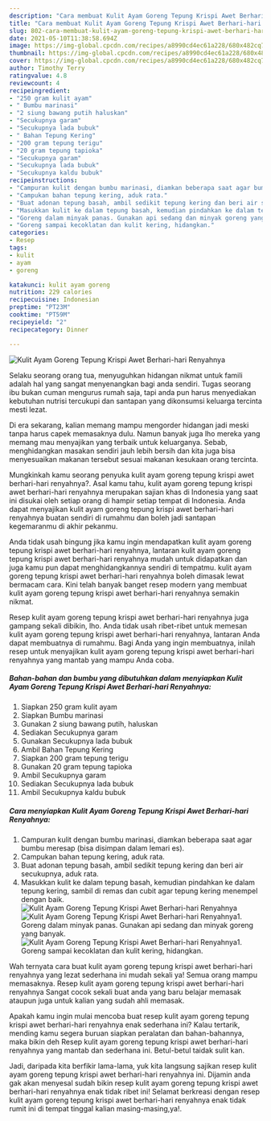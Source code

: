 ```yaml
---
description: "Cara membuat Kulit Ayam Goreng Tepung Krispi Awet Berhari-hari Renyahnya Sederhana Untuk Jualan"
title: "Cara membuat Kulit Ayam Goreng Tepung Krispi Awet Berhari-hari Renyahnya Sederhana Untuk Jualan"
slug: 802-cara-membuat-kulit-ayam-goreng-tepung-krispi-awet-berhari-hari-renyahnya-sederhana-untuk-jualan
date: 2021-05-10T11:38:58.694Z
image: https://img-global.cpcdn.com/recipes/a8990cd4ec61a228/680x482cq70/kulit-ayam-goreng-tepung-krispi-awet-berhari-hari-renyahnya-foto-resep-utama.jpg
thumbnail: https://img-global.cpcdn.com/recipes/a8990cd4ec61a228/680x482cq70/kulit-ayam-goreng-tepung-krispi-awet-berhari-hari-renyahnya-foto-resep-utama.jpg
cover: https://img-global.cpcdn.com/recipes/a8990cd4ec61a228/680x482cq70/kulit-ayam-goreng-tepung-krispi-awet-berhari-hari-renyahnya-foto-resep-utama.jpg
author: Timothy Terry
ratingvalue: 4.8
reviewcount: 4
recipeingredient:
- "250 gram kulit ayam"
- " Bumbu marinasi"
- "2 siung bawang putih haluskan"
- "Secukupnya garam"
- "Secukupnya lada bubuk"
- " Bahan Tepung Kering"
- "200 gram tepung terigu"
- "20 gram tepung tapioka"
- "Secukupnya garam"
- "Secukupnya lada bubuk"
- "Secukupnya kaldu bubuk"
recipeinstructions:
- "Campuran kulit dengan bumbu marinasi, diamkan beberapa saat agar bumbu meresap (bisa disimpan dalam lemari es)."
- "Campukan bahan tepung kering, aduk rata."
- "Buat adonan tepung basah, ambil sedikit tepung kering dan beri air secukupnya, aduk rata."
- "Masukkan kulit ke dalam tepung basah, kemudian pindahkan ke dalam tepung kering, sambil di remas dan cubit agar tepung kering menempel dengan baik."
- "Goreng dalam minyak panas. Gunakan api sedang dan minyak goreng yang banyak."
- "Goreng sampai kecoklatan dan kulit kering, hidangkan."
categories:
- Resep
tags:
- kulit
- ayam
- goreng

katakunci: kulit ayam goreng 
nutrition: 229 calories
recipecuisine: Indonesian
preptime: "PT23M"
cooktime: "PT59M"
recipeyield: "2"
recipecategory: Dinner

---
```



![Kulit Ayam Goreng Tepung Krispi Awet Berhari-hari Renyahnya](https://img-global.cpcdn.com/recipes/a8990cd4ec61a228/680x482cq70/kulit-ayam-goreng-tepung-krispi-awet-berhari-hari-renyahnya-foto-resep-utama.jpg)

Selaku seorang orang tua, menyuguhkan hidangan nikmat untuk famili adalah hal yang sangat menyenangkan bagi anda sendiri. Tugas seorang ibu bukan cuman mengurus rumah saja, tapi anda pun harus menyediakan kebutuhan nutrisi tercukupi dan santapan yang dikonsumsi keluarga tercinta mesti lezat.

Di era  sekarang, kalian memang mampu mengorder hidangan jadi meski tanpa harus capek memasaknya dulu. Namun banyak juga lho mereka yang memang mau menyajikan yang terbaik untuk keluarganya. Sebab, menghidangkan masakan sendiri jauh lebih bersih dan kita juga bisa menyesuaikan makanan tersebut sesuai makanan kesukaan orang tercinta. 



Mungkinkah kamu seorang penyuka kulit ayam goreng tepung krispi awet berhari-hari renyahnya?. Asal kamu tahu, kulit ayam goreng tepung krispi awet berhari-hari renyahnya merupakan sajian khas di Indonesia yang saat ini disukai oleh setiap orang di hampir setiap tempat di Indonesia. Anda dapat menyajikan kulit ayam goreng tepung krispi awet berhari-hari renyahnya buatan sendiri di rumahmu dan boleh jadi santapan kegemaranmu di akhir pekanmu.

Anda tidak usah bingung jika kamu ingin mendapatkan kulit ayam goreng tepung krispi awet berhari-hari renyahnya, lantaran kulit ayam goreng tepung krispi awet berhari-hari renyahnya mudah untuk didapatkan dan juga kamu pun dapat menghidangkannya sendiri di tempatmu. kulit ayam goreng tepung krispi awet berhari-hari renyahnya boleh dimasak lewat bermacam cara. Kini telah banyak banget resep modern yang membuat kulit ayam goreng tepung krispi awet berhari-hari renyahnya semakin nikmat.

Resep kulit ayam goreng tepung krispi awet berhari-hari renyahnya juga gampang sekali dibikin, lho. Anda tidak usah ribet-ribet untuk memesan kulit ayam goreng tepung krispi awet berhari-hari renyahnya, lantaran Anda dapat membuatnya di rumahmu. Bagi Anda yang ingin membuatnya, inilah resep untuk menyajikan kulit ayam goreng tepung krispi awet berhari-hari renyahnya yang mantab yang mampu Anda coba.

<!--inarticleads1-->

##### Bahan-bahan dan bumbu yang dibutuhkan dalam menyiapkan Kulit Ayam Goreng Tepung Krispi Awet Berhari-hari Renyahnya:

1. Siapkan 250 gram kulit ayam
1. Siapkan  Bumbu marinasi
1. Gunakan 2 siung bawang putih, haluskan
1. Sediakan Secukupnya garam
1. Gunakan Secukupnya lada bubuk
1. Ambil  Bahan Tepung Kering
1. Siapkan 200 gram tepung terigu
1. Gunakan 20 gram tepung tapioka
1. Ambil Secukupnya garam
1. Sediakan Secukupnya lada bubuk
1. Ambil Secukupnya kaldu bubuk




<!--inarticleads2-->

##### Cara menyiapkan Kulit Ayam Goreng Tepung Krispi Awet Berhari-hari Renyahnya:

1. Campuran kulit dengan bumbu marinasi, diamkan beberapa saat agar bumbu meresap (bisa disimpan dalam lemari es).
1. Campukan bahan tepung kering, aduk rata.
1. Buat adonan tepung basah, ambil sedikit tepung kering dan beri air secukupnya, aduk rata.
1. Masukkan kulit ke dalam tepung basah, kemudian pindahkan ke dalam tepung kering, sambil di remas dan cubit agar tepung kering menempel dengan baik.
<img src="//assets-global.cpcdn.com/assets/icons/button_play-2c75c40dde080a61004c1f40b05d8f140eaff45d7e9e6481dc71c63d2e7c4909.png" alt="Kulit Ayam Goreng Tepung Krispi Awet Berhari-hari Renyahnya"><img src="//assets-global.cpcdn.com/assets/icons/button_play-2c75c40dde080a61004c1f40b05d8f140eaff45d7e9e6481dc71c63d2e7c4909.png" alt="Kulit Ayam Goreng Tepung Krispi Awet Berhari-hari Renyahnya">1. Goreng dalam minyak panas. Gunakan api sedang dan minyak goreng yang banyak.
<img src="//assets-global.cpcdn.com/assets/icons/button_play-2c75c40dde080a61004c1f40b05d8f140eaff45d7e9e6481dc71c63d2e7c4909.png" alt="Kulit Ayam Goreng Tepung Krispi Awet Berhari-hari Renyahnya">1. Goreng sampai kecoklatan dan kulit kering, hidangkan.




Wah ternyata cara buat kulit ayam goreng tepung krispi awet berhari-hari renyahnya yang lezat sederhana ini mudah sekali ya! Semua orang mampu memasaknya. Resep kulit ayam goreng tepung krispi awet berhari-hari renyahnya Sangat cocok sekali buat anda yang baru belajar memasak ataupun juga untuk kalian yang sudah ahli memasak.

Apakah kamu ingin mulai mencoba buat resep kulit ayam goreng tepung krispi awet berhari-hari renyahnya enak sederhana ini? Kalau tertarik, mending kamu segera buruan siapkan peralatan dan bahan-bahannya, maka bikin deh Resep kulit ayam goreng tepung krispi awet berhari-hari renyahnya yang mantab dan sederhana ini. Betul-betul taidak sulit kan. 

Jadi, daripada kita berfikir lama-lama, yuk kita langsung sajikan resep kulit ayam goreng tepung krispi awet berhari-hari renyahnya ini. Dijamin anda gak akan menyesal sudah bikin resep kulit ayam goreng tepung krispi awet berhari-hari renyahnya enak tidak ribet ini! Selamat berkreasi dengan resep kulit ayam goreng tepung krispi awet berhari-hari renyahnya enak tidak rumit ini di tempat tinggal kalian masing-masing,ya!.

